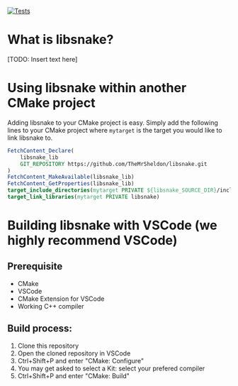 [![Tests](https://github.com/TheMrSheldon/libsnake/actions/workflows/cmake.yml/badge.svg)](https://github.com/TheMrSheldon/libsnake/actions/workflows/cmake.yml)

# What is libsnake?
[TODO: Insert text here]

# Using libsnake within another CMake project
Adding libsnake to your CMake project is easy. Simply add the following lines to your CMake project where `mytarget` is the target you would like to link libsnake to.
```cmake
FetchContent_Declare(
	libsnake_lib
	GIT_REPOSITORY https://github.com/TheMrSheldon/libsnake.git
)
FetchContent_MakeAvailable(libsnake_lib)
FetchContent_GetProperties(libsnake_lib)
target_include_directories(mytarget PRIVATE ${libsnake_SOURCE_DIR}/include/)
target_link_libraries(mytarget PRIVATE libsnake)
```

# Building libsnake with VSCode (we highly recommend VSCode)
## Prerequisite
 * CMake
 * VSCode
 * CMake Extension for VSCode
 * Working C++ compiler

## Build process:
 1. Clone this repository
 1. Open the cloned repository in VSCode
 1. Ctrl+Shift+P and enter "CMake: Configure"
 1. You may get asked to select a Kit: select your prefered compiler
 1. Ctrl+Shift+P and enter "CMake: Build"
